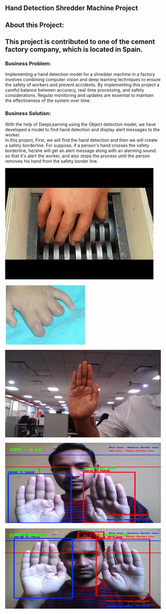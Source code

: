 <h2>Hand Detection Shredder Machine Project</h2>

<h2>About this Project:</h2>

<h2>This project is contributed to one of the cement factory company, which is located in Spain.</h2>

<h3>Business Problem:</h3>

Implementing a hand detection model for a shredder machine in a factory involves combining computer vision and deep learning techniques to ensure the safety of workers and prevent accidents. By implementing this project a careful balance between accuracy, real-time processing, and safety considerations. Regular monitoring and updates are essential to maintain the effectiveness of the system over time.


<h3>Business Solution:</h3> 

With the help of DeepLearning using the Object detection model, we have developed a model to find hand detection and display alert messages to the worker.  
In this project, First, we will find the hand detection and then we will create a safety borderline. 
For suppose, if a person's hand crosses the safety borderline, he/she will get an alert message along with an alarming sound. so that it's alert the worker, and also stops the process until the person removes his hand from the safety border line.


  ![](Images/1_hand_machine.jpg)
  
  ![](Images/2_InjuredHand.jpg)
  
  ![](Images/hand.jpg)
  
  ![](Images/testing1.JPG)
  
  ![](Images/testing2.JPG)
